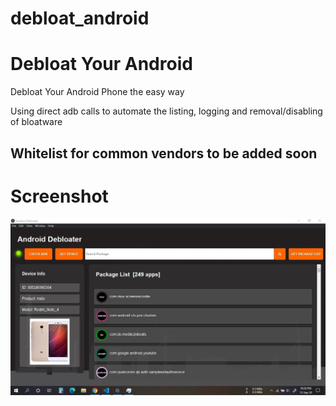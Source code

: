 # debloat_android

# Debloat Your Android
Debloat Your Android Phone the easy way

Using direct adb calls to automate the listing, logging and removal/disabling of bloatware

## Whitelist for common vendors to be added soon

# Screenshot

![Alt text](screenshot.jpg "Screenshot")


